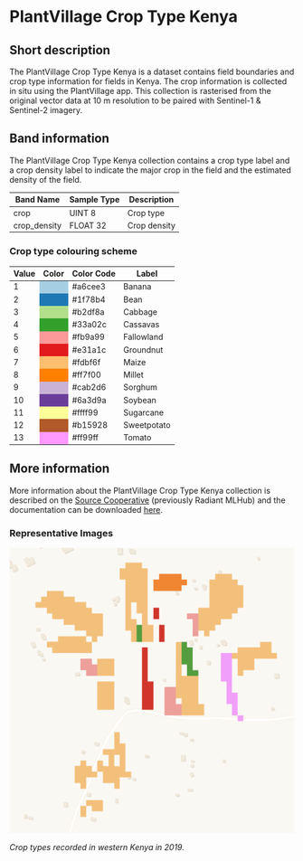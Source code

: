 # PlantVillage Crop Type Kenya

## Short description

The PlantVillage Crop Type Kenya is a dataset contains field boundaries and crop type information for fields in Kenya. The crop information is collected in situ using the PlantVillage app. This collection is rasterised from the original vector data at 10 m resolution to be paired with Sentinel-1 & Sentinel-2 imagery. 

## Band information

The PlantVillage Crop Type Kenya collection contains a crop type label and a crop density label to indicate the major crop in the field and the estimated density of the field.

<table>
  <thead>
    <tr>
      <th>Band Name</th>
      <th>Sample Type</th>
      <th>Description</th>
    </tr>
  </thead>
  <tbody>
    <tr>
      <td>crop</td>
      <td >UINT 8</td>
      <td>Crop type</td>
    </tr>
    <tr>
      <td>crop_density</td>
      <td >FLOAT 32</td>
      <td>Crop density</td>
    </tr>
   </tbody>
</table>

### Crop type colouring scheme

<table>
  <thead>
    <tr>
      <th>Value</th>
      <th>Color</th>
      <th>Color Code</th>
      <th>Label</th>
    </tr>
  </thead>
  <tbody>
    <tr>
      <td>1</td>
      <td bgcolor="#a6cee3"></td>
      <td>#a6cee3</td>
      <td>Banana</td>
    </tr>
    <tr>
      <td>2</td>
      <td bgcolor="#1f78b4"></td>
      <td>#1f78b4</td>
      <td>Bean</td>
    </tr>
    <tr>
      <td>3</td>
      <td bgcolor="#b2df8a"></td>
      <td>#b2df8a</td>
      <td>Cabbage</td>
    </tr>
    <tr>
      <td>4</td>
      <td bgcolor="#33a02c"></td>
      <td>#33a02c</td>
      <td>Cassavas</td>
    </tr>
    <tr>
      <td>5</td>
      <td bgcolor="#fb9a99"></td>
      <td>#fb9a99</td>
      <td>Fallowland</td>
    </tr>
    <tr>
      <td>6</td>
      <td bgcolor="#e31a1c"></td>
      <td>#e31a1c</td>
      <td>Groundnut</td>
    </tr>
    <tr>
      <td>7</td>
      <td bgcolor="#fdbf6f"></td>
      <td>#fdbf6f</td>
      <td>Maize</td>
    </tr>
    <tr>
      <td>8</td>
      <td bgcolor="#ff7f00"></td>
      <td>#ff7f00</td>
      <td>Millet</td>
    </tr>
    <tr>
      <td>9</td>
      <td bgcolor="#cab2d6"></td>
      <td>#cab2d6</td>
      <td>Sorghum</td>
    </tr>
    <tr>
      <td>10</td>
      <td bgcolor="#6a3d9a"></td>
      <td>#6a3d9a</td>
      <td>Soybean</td>
    </tr>
    <tr>
      <td>11</td>
      <td bgcolor="#ffff99"></td>
      <td>#ffff99</td>
      <td>Sugarcane</td>
    </tr>
    <tr>
      <td>12</td>
      <td bgcolor="#b15928"></td>
      <td>#b15928</td>
      <td>Sweetpotato</td>
    </tr>
    <tr>
      <td>13</td>
      <td bgcolor="#ff99ff"></td>
      <td>#ff99ff</td>
      <td>Tomato</td>
    </tr>
  </tbody>
</table>

## More information

More information about the PlantVillage Crop Type Kenya collection is described on the [Source Cooperative](https://beta.source.coop/repositories/radiantearth/african-crops-kenya-01/description) (previously Radiant MLHub) and the documentation can be downloaded [here](https://data.source.coop/radiantearth/african-crops-kenya-01/Kenya_Documentation.pdf).

### Representative Images

![Western Kenya crops](western_kenya_crops.png)

*Crop types recorded in western Kenya in 2019.*
